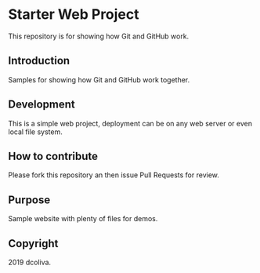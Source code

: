 # Starter Web Project

This repository is for showing how Git and GitHub work.

## Introduction

Samples for showing how Git and GitHub work together.

## Development

This is a simple web project, deployment can be on any web server or even local file system.

## How to contribute

Please fork this repository an then issue Pull Requests for review.

## Purpose

Sample website with plenty of files for demos.

## Copyright

2019 dcoliva.